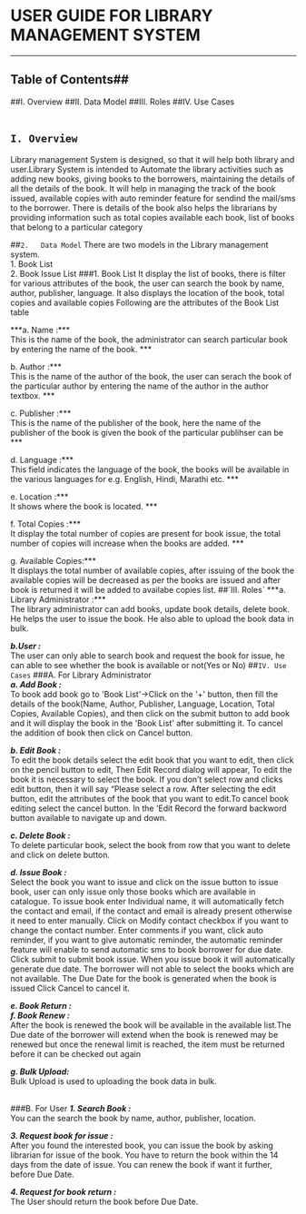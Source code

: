 # USER GUIDE FOR LIBRARY MANAGEMENT SYSTEM #
****

## Table of Contents##
##I. 	Overview
##II.	Data Model
##III.	Roles
##IV. Use Cases
</br>
</br>
## `I. Overview`
Library management System is designed, so that it will help both library and user.Library System is intended to Automate the library activities such as adding new books, giving books to the borrowers, maintaining the details of all the details of the book. It will help in managing the track of the book issued, available copies with auto reminder feature for sendind the mail/sms to the borrower. There is  details of the book also helps the librarians by providing information such as total copies available each book, list of books that belong to a particular category 

##`2.	Data Model`
There are two models in the Library management system.
</br>1. Book List
</br>2. Book Issue List
###1. Book List
It display the list of books, there is filter for various attributes of the book, the user can search the book by name, author, publisher, language. It also displays the location of the book, total copies and available copies
Following are the attributes of the Book List table
<p>***a. Name :*** 
		</br>
		This is the name of the book, the administrator can search particular book by entering the name of the book.
		***<p>b. Author :***
		</br> This is the name of the author of the book, the user can serach the book of the particular author by entering the name of the author in the author textbox. 
		***<p>c. Publisher :***
		</br>This is the name of the publisher of the book, here the name of the publisher of the book is given the book of the particular publihser can be 
		***<p>d. Language :***
		 </br>This field indicates the language of the book, the books will be available in the various languages for e.g. English, Hindi, Marathi etc.
		***<p>e. Location :***
		</br>It shows where the book is located.
		***<p>f. Total Copies :***	
		</br>It display the total number of copies are present for book issue, the total number of copies will increase when the books are added.
		***<p>g. Available Copies:***
		</br>It displays the total number of available copies, after issuing of the book the available copies will be decreased as per the books are issued and after book is returned it will be added to availabe copies list.
##`III. Roles`
***a. Library Administrator :***
</br>The library administrator can add books, update book details, delete book. He helps the user to issue the book. He also able to upload the book data in bulk.

***b.User :***
</br>
The user can only able to search book and request the book for issue, he can able to see whether the book is available or not(Yes or No)
##`IV. Use Cases` 
###A. For Library Administrator			
***a. Add Book :***
</br>To book add book go to 'Book List'->Click on the '+' button, then fill the details of the book(Name, Author, Publisher, Language, Location, Total Copies, Available Copies), and then click on the submit button to add book and it will display the book in the 'Book List' after submitting it. To cancel the addition of book then click on Cancel button.
***<p>b. Edit Book :***
</br>
	To edit the book details select the edit book that you want to edit, then click on the pencil button to edit, Then Edit Record dialog will appear, To edit the book it is necessary to select the book. If you don’t select row and clicks edit button, then it will say “Please select a row. After selecting the edit button, edit the attributes of the book that you want to edit.To cancel book editing select the cancel button. In the 'Edit Record the forward backword button available to navigate up and down.
***<p>c. Delete Book :***
</br>
	To delete particular book, select the book from row that you want to delete and click on delete button.
***<p>d. Issue Book :***
</br>Select the book you want to issue and click on the issue button to issue book, user can only issue only those books which are available in catalogue. To issue book enter Individual name, it will automatically fetch the contact and email, if the contact and email is already present otherwise it need to enter manually. Click on Modify contact checkbox if you want to change the contact number. Enter comments if you want, click auto reminder, if you want to give automatic reminder, the automatic reminder feature will enable to send automatic sms to book borrower for due date. Click submit to submit book issue.  When you issue book it will automatically generate due date. The borrower  will not able to select the books which are not available. The Due Date for the book is generated when the book is issued Click Cancel to cancel it.

***e. Book Return :***
</br>
***f. Book Renew :***
</BR>After the book is renewed the book will be available in the available list.The Due date of the borrower will extend when the book is renewed
may be renewed but once the renewal limit is reached, the item must be returned before it can be checked out again

***g. Bulk Upload:***
</br>Bulk Upload is used to uploading the book data in bulk.
<br>
<br>

###B. For User
***1. Search Book :***
</BR>You can the search the book by name, author, publisher, location. 

***3. Request book for issue :***
</br>After you found the interested book, you can issue the book by asking librarian for issue of the book. You have to return the book within the 14 days from the date of issue. You can renew the book if want it further, before Due Date.

***4. Request for book return :***
</br>The User should return the book before Due Date.